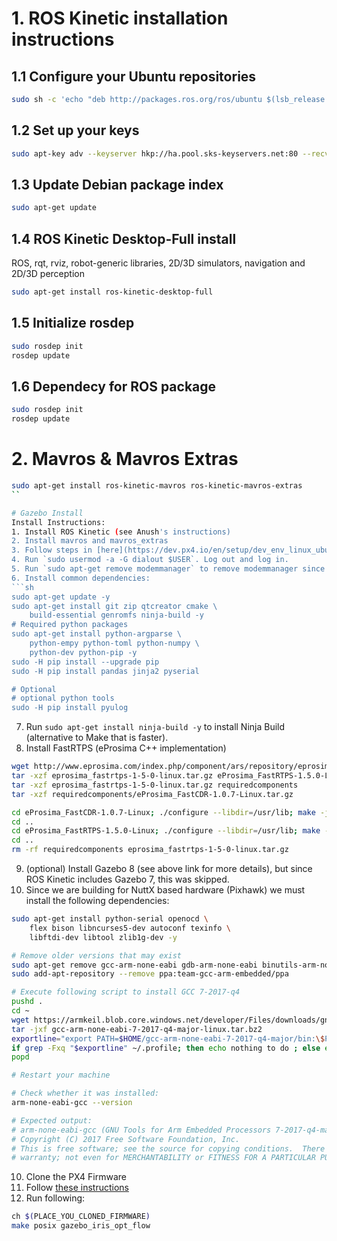 # 1. ROS Kinetic installation instructions
## 1.1 Configure your Ubuntu repositories
```sh
sudo sh -c 'echo "deb http://packages.ros.org/ros/ubuntu $(lsb_release -sc) main" > /etc/apt/sources.list.d/ros-latest.list'
```
## 1.2 Set up your keys
```sh
sudo apt-key adv --keyserver hkp://ha.pool.sks-keyservers.net:80 --recv-key 421C365BD9FF1F717815A3895523BAEEB01FA116
```
## 1.3  Update Debian package index
```sh
sudo apt-get update
```
## 1.4 ROS Kinetic Desktop-Full install
ROS, rqt, rviz, robot-generic libraries, 2D/3D simulators, navigation and 2D/3D perception
```sh
sudo apt-get install ros-kinetic-desktop-full
```
## 1.5 Initialize rosdep
```sh
sudo rosdep init
rosdep update
```
## 1.6 Dependecy for ROS package
```sh
sudo rosdep init
rosdep update
```

# 2. Mavros & Mavros Extras
```sh
sudo apt-get install ros-kinetic-mavros ros-kinetic-mavros-extras
``

# Gazebo Install
Install Instructions:
1. Install ROS Kinetic (see Anush's instructions)
2. Install mavros and mavros_extras
3. Follow steps in [here](https://dev.px4.io/en/setup/dev_env_linux_ubuntu.html).
4. Run `sudo usermod -a -G dialout $USER`. Log out and log in.
5. Run `sudo apt-get remove modemmanager` to remove modemmanager since it can interfere in serial communications.
6. Install common dependencies:
```sh
sudo apt-get update -y
sudo apt-get install git zip qtcreator cmake \
    build-essential genromfs ninja-build -y
# Required python packages
sudo apt-get install python-argparse \
    python-empy python-toml python-numpy \
    python-dev python-pip -y
sudo -H pip install --upgrade pip 
sudo -H pip install pandas jinja2 pyserial

# Optional
# optional python tools
sudo -H pip install pyulog
```
7. Run `sudo apt-get install ninja-build -y` to install Ninja Build (alternative to Make that is faster).
8. Install FastRTPS (eProsima C++ implementation)
```sh
wget http://www.eprosima.com/index.php/component/ars/repository/eprosima-fast-rtps/eprosima-fast-rtps-1-5-0/eprosima_fastrtps-1-5-0-linux-tar-gz -O eprosima_fastrtps-1-5-0-linux.tar.gz
tar -xzf eprosima_fastrtps-1-5-0-linux.tar.gz eProsima_FastRTPS-1.5.0-Linux/
tar -xzf eprosima_fastrtps-1-5-0-linux.tar.gz requiredcomponents
tar -xzf requiredcomponents/eProsima_FastCDR-1.0.7-Linux.tar.gz

cd eProsima_FastCDR-1.0.7-Linux; ./configure --libdir=/usr/lib; make -j2; sudo make install
cd ..
cd eProsima_FastRTPS-1.5.0-Linux; ./configure --libdir=/usr/lib; make -j2; sudo make install
cd ..
rm -rf requiredcomponents eprosima_fastrtps-1-5-0-linux.tar.gz
```
9. (optional) Install Gazebo 8 (see above link for more details), but since ROS Kinetic includes Gazebo 7, this was skipped.
10. Since we are building for NuttX based hardware (Pixhawk) we must install the following dependencies:
```sh
sudo apt-get install python-serial openocd \
    flex bison libncurses5-dev autoconf texinfo \
    libftdi-dev libtool zlib1g-dev -y

# Remove older versions that may exist
sudo apt-get remove gcc-arm-none-eabi gdb-arm-none-eabi binutils-arm-none-eabi gcc-arm-embedded
sudo add-apt-repository --remove ppa:team-gcc-arm-embedded/ppa

# Execute following script to install GCC 7-2017-q4
pushd .
cd ~
wget https://armkeil.blob.core.windows.net/developer/Files/downloads/gnu-rm/7-2017q4/gcc-arm-none-eabi-7-2017-q4-major-linux.tar.bz2
tar -jxf gcc-arm-none-eabi-7-2017-q4-major-linux.tar.bz2
exportline="export PATH=$HOME/gcc-arm-none-eabi-7-2017-q4-major/bin:\$PATH"
if grep -Fxq "$exportline" ~/.profile; then echo nothing to do ; else echo $exportline >> ~/.profile; fi
popd

# Restart your machine

# Check whether it was installed:
arm-none-eabi-gcc --version

# Expected output:
# arm-none-eabi-gcc (GNU Tools for Arm Embedded Processors 7-2017-q4-major) 7.2.1 20170904 (release) [ARM/embedded-7-branch revision 255204]
# Copyright (C) 2017 Free Software Foundation, Inc.
# This is free software; see the source for copying conditions.  There is NO
# warranty; not even for MERCHANTABILITY or FITNESS FOR A PARTICULAR PURPOSE.
```
10. Clone the PX4 Firmware
11. Follow [these instructions](https://dev.px4.io/en/simulation/gazebo.html)
12. Run following:
```sh
ch $(PLACE_YOU_CLONED_FIRMWARE)
make posix gazebo_iris_opt_flow
```
